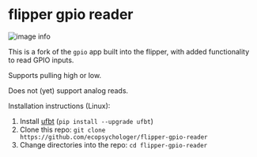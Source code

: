 # flipper gpio reader

![image info](./gpioreader.png)

This is a fork of the `gpio` app built into the flipper, with added functionality to read GPIO inputs.

Supports pulling high or low.

Does not (yet) support analog reads.

Installation instructions (Linux):

1. Install [ufbt](https://github.com/flipperdevices/flipperzero-ufbt) (`pip install --upgrade ufbt`)
2. Clone this repo: `git clone https://github.com/ecopsychologer/flipper-gpio-reader`
3. Change directories into the repo: `cd flipper-gpio-reader`
